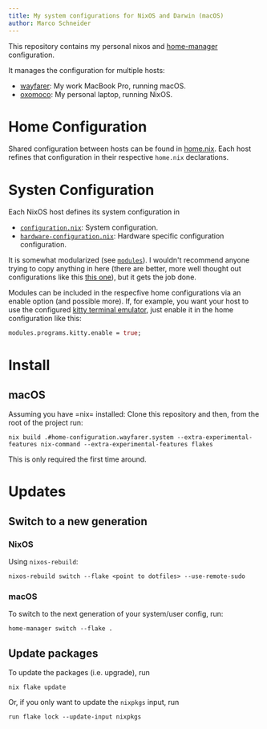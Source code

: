 ```yaml
---
title: My system configurations for NixOS and Darwin (macOS)
author: Marco Schneider
---
```


This repository contains my personal nixos and
[home-manager](https://github.com/nix-community/home-manager)
configuration.

It manages the configuration for multiple hosts:

- [wayfarer](./hosts/wayfarer): My work MacBook Pro, running macOS.
- [oxomoco](./hosts/oxomoco): My personal laptop, running NixOS.

# Home Configuration

Shared configuration between hosts can be found in
[home.nix](./hosts/home.nix).  Each host refines that configuration in
their respective `home.nix` declarations.

# Systen Configuration

Each NixOS host defines its system configuration in

- [`configuration.nix`](./hosts/oxomoco/configuration.nix): System
  configuration.
- [`hardware-configuration.nix`](./hosts/oxomoco/hardware-configuration.nix):
  Hardware specific configuration configuration.

It is somewhat modularized (see [`modules`](./modules)).  I wouldn't
recommend anyone trying to copy anything in here (there are better,
more well thought out configurations like this [this
one](https://github.com/kenranunderscore/dotfiles)), but it gets the
job done.

Modules can be included in the respecfive home configurations via an
enable option (and possible more).  If, for example, you want your
host to use the configured [kitty terminal
emulator](https://sw.kovidgoyal.net/kitty/), just enable it in the
home configuration like this:

``` nix
modules.programs.kitty.enable = true;
```

# Install

##  macOS

Assuming you have =nix= installed: Clone this repository and then,
from the root of the project run:

``` shell
nix build .#home-configuration.wayfarer.system --extra-experimental-features nix-command --extra-experimental-features flakes
```

This is only required the first time around.

# Updates

## Switch to a new generation

### NixOS

Using `nixos-rebuild`:
```
nixos-rebuild switch --flake <point to dotfiles> --use-remote-sudo
```

### macOS

To switch to the next generation of your system/user config, run:

```
home-manager switch --flake .
```

## Update packages

To update the packages (i.e. upgrade), run

```
nix flake update
```

Or, if you only want to update the `nixpkgs` input, run

```
run flake lock --update-input nixpkgs
```
